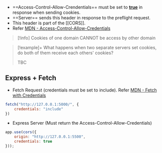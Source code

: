 - ==Access-Control-Allow-Crendentials== must be set to <u><b>true</b></u> in response when sending cookies.
- ==Server== sends this header in response to the preflight request.
- This header is part of the [[CORS]].
- Refer [MDN - Access-Control-Allow-Credentials](https://developer.mozilla.org/en-US/docs/Web/HTTP/Headers/Access-Control-Allow-Credentials)

> [!info] Cookies of one domain CANNOT be access by other domain

> [!example]+ What happens when two separate servers set cookies, do both of them receive each others' cookies?
> 
> TBC

## Express + Fetch

- Fetch Request (credentials must be set to include). Refer [MDN - Fetch with Credentials](https://developer.mozilla.org/en-US/docs/Web/API/Fetch_API/Using_Fetch#sending_a_request_with_credentials_included)
```js
fetch("http://127.0.0.1:5000/", {
	credentials: "include"
})
```

- Express Server (Must return the Access-Control-Allow-Credentials)
```js
app.use(cors({
	origin: "http://127.0.0.1:5500",
	credentials: true
}));
```